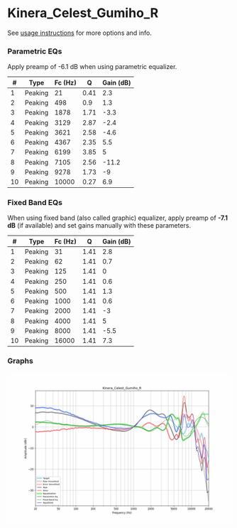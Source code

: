 # Kinera_Celest_Gumiho_R
See [usage instructions](https://github.com/jaakkopasanen/AutoEq#usage) for more options and info.

### Parametric EQs
Apply preamp of -6.1 dB when using parametric equalizer.

|   # | Type    |   Fc (Hz) |    Q |   Gain (dB) |
|-----|---------|-----------|------|-------------|
|   1 | Peaking |        21 | 0.41 |         2.3 |
|   2 | Peaking |       498 | 0.9  |         1.3 |
|   3 | Peaking |      1878 | 1.71 |        -3.3 |
|   4 | Peaking |      3129 | 2.87 |        -2.4 |
|   5 | Peaking |      3621 | 2.58 |        -4.6 |
|   6 | Peaking |      4367 | 2.35 |         5.5 |
|   7 | Peaking |      6199 | 3.85 |         5   |
|   8 | Peaking |      7105 | 2.56 |       -11.2 |
|   9 | Peaking |      9278 | 1.73 |        -9   |
|  10 | Peaking |     10000 | 0.27 |         6.9 |

### Fixed Band EQs
When using fixed band (also called graphic) equalizer, apply preamp of **-7.1 dB** (if available) and set gains manually with these parameters.

|   # | Type    |   Fc (Hz) |    Q |   Gain (dB) |
|-----|---------|-----------|------|-------------|
|   1 | Peaking |        31 | 1.41 |         2.8 |
|   2 | Peaking |        62 | 1.41 |         0.7 |
|   3 | Peaking |       125 | 1.41 |         0   |
|   4 | Peaking |       250 | 1.41 |         0.6 |
|   5 | Peaking |       500 | 1.41 |         1.3 |
|   6 | Peaking |      1000 | 1.41 |         0.6 |
|   7 | Peaking |      2000 | 1.41 |        -3   |
|   8 | Peaking |      4000 | 1.41 |         5   |
|   9 | Peaking |      8000 | 1.41 |        -5.5 |
|  10 | Peaking |     16000 | 1.41 |         7.3 |

### Graphs
![](./Kinera_Celest_Gumiho_R.png)

